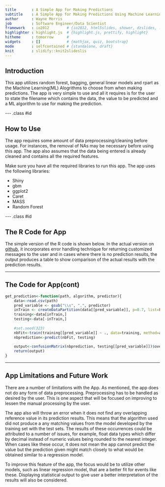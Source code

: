 ```yaml
---
title       : A Simple App for Making Predictions
subtitle    : A Simple App for Making Predictions Using Machine Learning Algorithms
author      : Wayne Morris
job         : Software Engineer/Data Scientist
framework   : io2012        # {io2012, html5slides, shower, dzslides, ...}
highlighter : highlight.js  # {highlight.js, prettify, highlight}
hitheme     : tomorrow      # 
widgets     : []            # {mathjax, quiz, bootstrap}
mode        : selfcontained # {standalone, draft}
knit        : slidify::knit2slideslis
---
```


## Introduction

This app utilizes random forest, bagging, general linear models and rpart as the Machine Learning(ML) Alogrithms to choose from when making predictions. The app is very simple to use and all it requires is for the user to state the filename which contains the data, the value to be predicted and a ML algorithm to use for making the prediction. 


--- .class #id 

## How to Use
The app requires some amount of data preprocessing/cleaning before usage. For instances, the removal of NAs may be necessary before using this app. The app also assumes that the data being entered is already cleaned and contains all the required features.

Make sure you have all the required libraries to run this app. The app uses the following libraries:
      <ul>
        <li>Shiny</li>
        <li>gbm</li>
        <li>ggplot2</li>
        <li>Caret</li>
        <li>MASS</li>
        <li>Random Forest</li>
      </ul>

--- .class #id 

## The R Code for App
The simple version of the R code is shown below. In the actual version on <a href="http://www.github.com/wmorris75/PredictionApp">github</a>, it incorporates error handling technique for returning customized messages to the user and in cases where there is no prediction results, the output produces a table to show comparison of the actual results with the prediction results.

---

## The Code for App(cont)

```r
get_prediction<-function(path, algorithm, predictor){
    data<-read.csv(path)
    pred_variable <- gsub("\\s", ".", predictor)
    inTrain <- createDataPartition(data[[pred_variable]], p=0.7, list=FALSE)
    training<-data[inTrain,]
    testing<-data[-inTrain,]
    
    #set.seed(323)
    nbFit<-train(training[[pred_variable]] ~ ., data=training, method=algorithm)
    nbprediction<-predict(nbFit, testing)
    
    output<-confusionMatrix(nbprediction, testing[[pred_variable]])$overall[1]
    return(output)
}
```

---

## App Limitations and Future Work

There are a number of limitations with the App. As mentioned, the app does not do any form of data preprocessing. Preprocessing has to be handled as desired by the user. This is one aspect that will be focused on improving to lessen the manual processing by the user.

The app also will throw an error when it does not find any overlapping reference value in its prediction results. This means that the algorithm used did not produce a any matching values from the model developed by the training set with the test sets. The results of these occurrences could be attributed to a number of issues, for example, float data types which differ by decimal instead of numeric values being rounded to the nearest integer. When cases like these occur, it does not mean the app cannot predict the value but the prediction given might match closely to what would be obtained similar to a regression model. 

To improve this feature of the app, the focus would be to utilize other models, such as linear regression model, that are a better fit for events like these. Displaying statistical output to give user a better interpretation of the results will also be considered.



 







